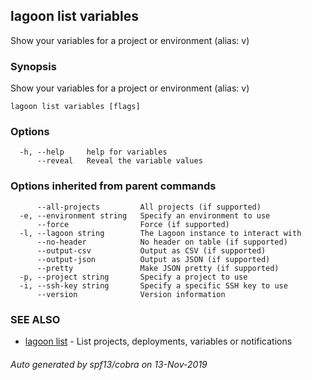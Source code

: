 ## lagoon list variables

Show your variables for a project or environment (alias: v)

### Synopsis

Show your variables for a project or environment (alias: v)

```
lagoon list variables [flags]
```

### Options

```
  -h, --help     help for variables
      --reveal   Reveal the variable values
```

### Options inherited from parent commands

```
      --all-projects         All projects (if supported)
  -e, --environment string   Specify an environment to use
      --force                Force (if supported)
  -l, --lagoon string        The Lagoon instance to interact with
      --no-header            No header on table (if supported)
      --output-csv           Output as CSV (if supported)
      --output-json          Output as JSON (if supported)
      --pretty               Make JSON pretty (if supported)
  -p, --project string       Specify a project to use
  -i, --ssh-key string       Specify a specific SSH key to use
      --version              Version information
```

### SEE ALSO

* [lagoon list](lagoon_list.md)	 - List projects, deployments, variables or notifications

###### Auto generated by spf13/cobra on 13-Nov-2019
